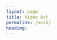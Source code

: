 ```yaml
---
layout: page
title: Video Art
permalink: /void/
heading: 
---
```

<script>

var characters = {
	count: 0,
	appear: function(menu) {
		// select a geometric char from array
		// var menu = ['•','◊','∆'];

		// select random integer from 0-2
		var dart = Math.random();
		dart = Math.floor(dart* menu.length );
		var character = menu[dart];

		var idName = 'char-' + this.count++;
		// insert at the beginning of the body element
		$('body').prepend('<span class="character" id="' + idName+ '">'  + character + '</span>');
		// style it with css?
	},
	disappear: function() {
		$('.character').hide();
	},
	move: function(destX, destY, count) {
		var whichChar = Math.floor(Math.random()*characters.count);
		alert(characters.count);
		$('.character').animate(
			{ top: destY, left: destX },
		  	3000
		);
	},
	// characters.newColor();
	// change the characters to a random color, using hsl values
	newColor: function() {
		var hueValue = Math.random() * 360;
	  	var saturationValue = Math.random() * 100;
	  	var lightnessValue = Math.random() * 100;
	  	var hsl = "hsl(" + hueValue + "," + saturationValue + "%," + lightnessValue + "%)";
		$('.characters').css('color', 'hls');
	},
	// characters.newSize();
	// change the character css to a random font-size between 50 and 400%
	newSize: function() {
		var ranSize = 50 + Math.random() * 350 + "%";
		$('.characters').css('font-size', ranSize);
	}
}

characters.appear(['•','◊','∆']);
$( document ).ready(function() {

	$('body').click( function(event) {
		characters.newSize();
		characters.newColor();
	});
});
// characters.appear(['•','◊','∆']);
// $('body').click( function(event) {
// 	alert(event.pageX);
// 	alert(event.pageY);
// 	characters.move(event.pageX, event.pageY, characters.count);

// });

</script>

<style>
.characters {
	position: absolute;
	font-size: 60px;
}
</style>
